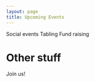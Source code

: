 ```yaml
---
layout: page
title: Upcoming Events
---
```


Social events
Tabling
Fund raising

# Other stuff

Join us!
